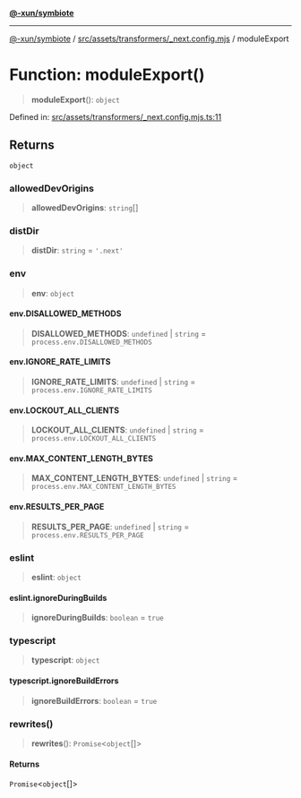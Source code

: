 [**@-xun/symbiote**](../../../../../README.md)

***

[@-xun/symbiote](../../../../../README.md) / [src/assets/transformers/\_next.config.mjs](../README.md) / moduleExport

# Function: moduleExport()

> **moduleExport**(): `object`

Defined in: [src/assets/transformers/\_next.config.mjs.ts:11](https://github.com/Xunnamius/symbiote/blob/0c3e0bfece176e500e7e5d21eaaf5876e03a08a9/src/assets/transformers/_next.config.mjs.ts#L11)

## Returns

`object`

### allowedDevOrigins

> **allowedDevOrigins**: `string`[]

### distDir

> **distDir**: `string` = `'.next'`

### env

> **env**: `object`

#### env.DISALLOWED\_METHODS

> **DISALLOWED\_METHODS**: `undefined` \| `string` = `process.env.DISALLOWED_METHODS`

#### env.IGNORE\_RATE\_LIMITS

> **IGNORE\_RATE\_LIMITS**: `undefined` \| `string` = `process.env.IGNORE_RATE_LIMITS`

#### env.LOCKOUT\_ALL\_CLIENTS

> **LOCKOUT\_ALL\_CLIENTS**: `undefined` \| `string` = `process.env.LOCKOUT_ALL_CLIENTS`

#### env.MAX\_CONTENT\_LENGTH\_BYTES

> **MAX\_CONTENT\_LENGTH\_BYTES**: `undefined` \| `string` = `process.env.MAX_CONTENT_LENGTH_BYTES`

#### env.RESULTS\_PER\_PAGE

> **RESULTS\_PER\_PAGE**: `undefined` \| `string` = `process.env.RESULTS_PER_PAGE`

### eslint

> **eslint**: `object`

#### eslint.ignoreDuringBuilds

> **ignoreDuringBuilds**: `boolean` = `true`

### typescript

> **typescript**: `object`

#### typescript.ignoreBuildErrors

> **ignoreBuildErrors**: `boolean` = `true`

### rewrites()

> **rewrites**(): `Promise`\<`object`[]\>

#### Returns

`Promise`\<`object`[]\>
